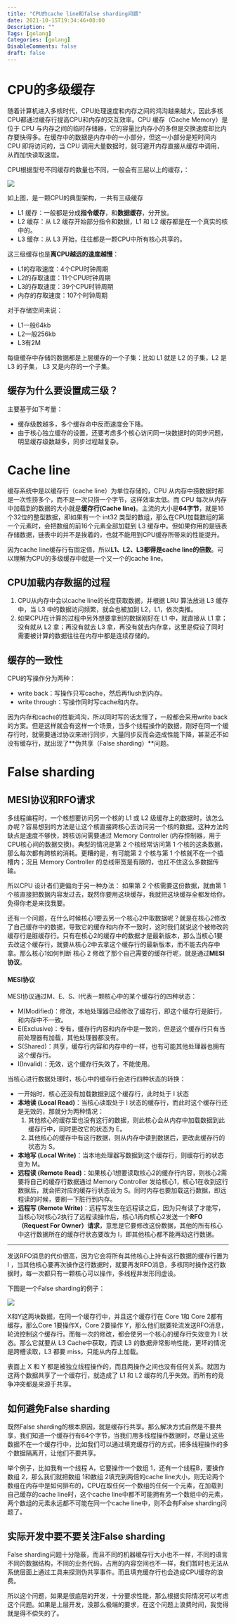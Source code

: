 ```yaml
---
title: "CPU的cache line和false sharding问题"
date: 2021-10-15T19:34:46+08:00
Description: ""
Tags: [golang]
Categories: [golang]
DisableComments: false
draft: false
---
```


# CPU的多级缓存

随着计算机进入多核时代，CPU处理速度和内存之间的鸿沟越来越大，因此多核CPU都通过缓存行提高CPU和内存的交互效率。CPU 缓存（Cache Memory）是位于 CPU 与内存之间的临时存储器，它的容量比内存小的多但是交换速度却比内存要快得多。在缓存中的数据是内存中的一小部分，但这一小部分是短时间内 CPU 即将访问的，当 CPU 调用大量数据时，就可避开内存直接从缓存中调用，从而加快读取速度。

CPU根据型号不同缓存的数量也不同，一般会有三层以上的缓存，：

![](/images/cacheline/cacheline.png)

如上图，是一颗CPU的典型架构，一共有三级缓存

- L1 缓存：一般都是分成**指令缓存**，和**数据缓存**，分开放。
- L2 缓存：从 L2 缓存开始部分指令和数据，L1 和 L2 缓存都是在一个真实的核中的。
- L3 缓存：从 L3 开始，往往都是一颗CPU中所有核心共享的。

这三级缓存也是**离CPU越远的速度越慢**：

- L1的存取速度：4个CPU时钟周期
- L2的存取速度：11个CPU时钟周期
- L3的存取速度：39个CPU时钟周期
- 内存的存取速度：107个时钟周期

对于存储空间来说：

- L1一般64kb
- L2一般256kb
- L3有2M

每级缓存中存储的数据都是上层缓存的一个子集：比如 L1 就是 L2 的子集，L2 是 L3 的子集， L3 又是内存的一个子集。

## 缓存为什么要设置成三级？

主要基于如下考量：

- 缓存级数越多，多个缓存命中反而速度会下降。
- 由于核心独立缓存的设置，还要考虑多个核心访问同一块数据时的同步问题，明显缓存级数越多，同步过程越复杂。

# Cache line

缓存系统中是以缓存行（cache line）为单位存储的，CPU 从内存中捞数据时都是一次性捞多个，而不是一次只捞一个字节，这样效率太低。而 CPU 每次从内存中加载到的数据的大小就是**缓存行(Cache line)**。主流的大小是**64字节**，就是16个32位的整型数据，即如果有一个 int32 类型的数组，那么在CPU加载数组的第一个元素时，会把数组的前16个元素全部加载到 L3 缓存中。但如果你用的是链表存储数据，链表中的并不是挨着的，也就不能用到CPU缓存所带来的性能提升。

因为cache line缓存行有固定值，所以**L1、L2、L3都得是cache line的倍数**。可以理解为CPU的多级缓存中就是一个又一个的cache line。

## CPU加载内存数据的过程

1. CPU从内存中会以cache line的长度获取数据，并根据 LRU 算法放进 L3 缓存中，当 L3 中的数据访问频繁，就会也被加到  L2，L1，依次类推。
2. 如果CPU在计算的过程中另外想要拿到的数据刚好在 L1 中，就直接从 L1 拿；没有就从 L2 拿；再没有就去 L3 拿，再没有就去内存拿，这里是假设了同时需要被计算的数据往往在内存中都是连续存储的。

## 缓存的一致性

CPU的写操作分为两种：

- write back：写操作只写cache，然后再flush到内存。
- write through：写操作同时写cache和内存。

因为内存和cache的性能鸿沟，所以同时写的话太慢了，一般都会采用write back的方案。但是这样就会有这样一个场景，当多个线程操作的数据，刚好在同一个缓存行时，就需要通过协议来进行同步，大量同步反而会造成性能下降，甚至还不如没有缓存行，就出现了**伪共享（False sharding）**问题。

# False sharding

## MESI协议和RFO请求

多线程编程时，一个核想要访问另一个核的 L1 或 L2 级缓存上的数据时，该怎么办呢？容易想到的方法是让这个核直接跨核心去访问另一个核的数据，这种方法的缺点是速度不够快，跨核访问需要通过 Memory Controller (内存控制器，用于CPU核心间的数据交换)。典型的情况是第 2 个核经常访问第 1 个核的这条数据，那么每次都有跨核的消耗。更糟的是，有可能第 2 个核与第 1 个核就不在一个插槽内；况且 Memory Controller 的总线带宽是有限的，也扛不住这么多数据传输。

所以CPU 设计者们更偏向于另一种办法： 如果第 2 个核需要这份数据，就由第 1 个核直接把数据内容发过去，既然你要用这块缓存，我就把这块缓存全都发给你，免得你老是来找我要。

还有一个问题，在什么时候核心1要去另一个核心2中取数据呢？就是在核心2修改了自己缓存中的数据，导致它的缓存和内存不一致时，这时我们就说这个被修改的缓存行是脏缓存行。只有在核心2的缓存中的数据才是最新版本，那么当核心1要去改这个缓存行，就要从核心2中去拿这个缓存行的最新版本，而不能去内存中拿。那么核心1如何判断 核心 2 修改了那个自己需要的缓存行呢，就是通过**MESI协议**。

#### MESI协议

MESI协议通过M、E、S、I代表一颗核心中的某个缓存行的四种状态：

- M(Modified)：修改，本地处理器已经修改了缓存行，即这个缓存行是脏行，和内存中不一致。
- E(Exclusive)：专有，缓存行内容和内存中是一致的，但是这个缓存行只有当前处理器有加载，其他处理器都没有。
- S(Shared)：共享，缓存行内容和内存中的一样，也有可能其他处理器也拥有这个缓存行。
- I(Invalid)：无效，这个缓存行失效了，不能使用。

当核心进行数据处理时，核心中的缓存行会进行四种状态的转换：

- 一开始时，核心还没有加载数据到这个缓存行，此时处于 I 状态
- **本地读 (Local Read)**：当核心读取处于 I 状态的缓存行，而此时这个缓存行还是无效的，那就分为两种情况：
  1. 其他核心的缓存里也没有这行的数据，则此核心会从内存中加载数据到此缓存行中，同时更改它的状态为 E。
  2. 其他核心的缓存中有这行数据，则从内存中读到数据后，更改此缓存行的状态为 S。
- **本地写 (Local Write)**：当本地处理器写数据到这个缓存行，则缓存行的状态变为 M。
- **远程读 (Remote Read)**：如果核心1想要读取核心2的缓存行内容，则核心2需要将自己的缓存行数据通过 Memory Controller 发给核心1，核心1在收到这行数据后，就会把对应的缓存行状态设为 S。同时内存也要加载这行数据，即远程读的时候，要刷一下脏行到内存。
- **远程写 (Remote Write)**：远程写发生在远程读之后，因为只有读了才能写，当核心1对核心2执行了远程读操作后，核心1再向核心2发送一个**RFO（Request For Owner）请求**，意思是它要修改这份数据，其他的所有核心中这行数据所在的缓存行状态要改为 I，即其他核心都不能再动这行数据。

---

发送RFO消息的代价很高，因为它会将所有其他核心上持有这行数据的缓存行置为 I ，当其他核心要再次操作这行数据时，就要再发RFO消息，多核同时操作这行数据时，每一次都只有一颗核心可以操作，多线程并发形同虚设。

下图是一个False sharding的例子：

![](/images/cacheline/false_sharding.png)

X和Y这两块数据，在同一个缓存行中，并且这个缓存行在 Core 1和 Core 2都有缓存，那么Core 1要操作X，Core 2要操作 Y，那么他们就要轮流发送RFO消息，轮流控制这个缓存行。而每一次的修改，都会使另一个核心的缓存行失效变为 I 状态。那么它就要从 L3 Cache中获取，而读 L3 的数据非常影响性能，更坏的情况是跨槽读取，L3 都要 miss，只能从内存上加载。

表面上 X 和 Y 都是被独立线程操作的，而且两操作之间也没有任何关系。就因为这两个数据共享了一个缓存行，就造成了 L1 和 L2 缓存的几乎失效。而所有的竞争冲突都是来源于共享。

## 如何避免False sharding

既然False sharding的根本原因，就是缓存行共享。那么解决方式自然是不要共享，我们知道一个缓存行有64个字节，当我们用多线程操作数据时，尽量让这些数据不在一个缓存行中，比如我们可以通过填充缓存行的方式，把多线程操作的多个数据隔离开，让他们不要共享。

举个例子，比如我有一个线程 A，它要操作一个数组 1，还有一个线程B，要操作数组 2，那么我们就把数组 1和数组 2填充到两倍的cache line大小，则无论两个数组在内存中是如何排布的，CPU在取任何一个数组的任何一个元素，在加载到自己缓存的cache line时，这个cache line中都不可能拥有另一个数组中的元素，两个数组的元素永远都不可能在同一个cache line中，则不会有False sharding问题了。



## 实际开发中要不要关注False sharding

False sharding问题十分隐蔽，而且不同的机器缓存行大小也不一样，不同的语言不同的数据结构，不同的业务代码，占用的内容空间也不一样，我们暂时也无法从系统层面上通过工具来探测伪共享事件。而且填充缓存行也会造成CPU缓存的浪费。

所以这个问题，如果是很底层的开发，十分要求性能，那么根据实际情况可以考虑这个问题。如果是上层开发，没那么极端的要求，在这个问题上浪费时间，我觉得就是得不偿失的了。